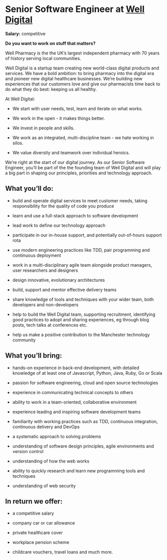 # Senior Software Engineer at [Well Digital](https://digital.well.co.uk)


**Salary:** competitive 

**Do you want to work on stuff that matters?** 

Well Pharmacy is the the UK’s largest independent pharmacy with 70 years of history serving local communities. 

Well Digital is a startup team creating new world-class digital products and services. We have a bold ambition: to bring pharmacy into the digital era and pioneer new digital healthcare businesses. We’re building new experiences that our customers love and give our pharmacists time back to do what they do best: keeping us all healthy. 

At Well Digital:

- We start with user needs, test, learn and iterate on what works.

- We work in the open - it makes things better.  
- We invest in people and skills. 
- We work as an integrated, multi-discipline team - we hate working in silos.  
- We value diversity and teamwork over individual heroics.

We’re right at the start of our digital journey. As our Senior Software Engineer, you’ll be part of the the founding team of Well Digital and will play a big part in shaping our principles, priorities and technology approach.  

## What you’ll do: 

- build and operate digital services to meet customer needs, taking responsibility for the quality of code you produce

- learn and use a full-stack approach to software development
- lead work to define our technology approach
- participate in our in-house support, and potentially out-of-hours support rota
- use modern engineering practices like TDD, pair programming and continuous deployment
- work in a multi-disciplinary agile team alongside product managers, user researchers and designers
- design innovative, evolutionary architectures
- build, support and mentor effective delivery teams
- share knowledge of tools and techniques with your wider team, both developers and non-developers 
- help to build the Well Digital team, supporting recruitment, identifying good practices to adopt and sharing experiences, eg through blog posts, tech talks at conferences etc. 
- help us make a positive contribution to the Manchester technology community 

## What you’ll bring: 

- hands-on experience in back-end development, with detailed knowledge of at least one of Javascript, Python, Java, Ruby, Go or Scala

- passion for software engineering, cloud and open source technologies 
- experience in communicating technical concepts to others
- ability to work in a team-oriented, collaborative environment
- experience leading and inspiring software development teams
- familiarity with working practices such as TDD, continuous integration, continuous delivery and DevOps 
- a systematic approach to solving problems 
- understanding of software design principles, agile environments and version control 
- understanding of how the web works
- ability to quickly research and learn new programming tools and techniques 
- understanding of web security 

## In return we offer:

- a competitive salary 

- company car or car allowance
- private healthcare cover
- workplace pension scheme
- childcare vouchers, travel loans and much more.